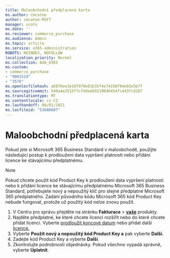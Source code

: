 ```yaml
---
title: Maloobchodní předplacená karta
ms.author: cmcatee
author: cmcatee-MSFT
manager: scotv
ms.date: ''
ms.reviewer: commerce_purchase
ms.audience: Admin
ms.topic: article
ms.service: o365-administration
ROBOTS: NOINDEX, NOFOLLOW
localization_priority: Normal
ms.collection: Adm_O365
ms.custom:
- commerce_purchase
- "9001519"
- "3576"
ms.openlocfilehash: a6876ee3e10f970e01b35f4e74198f94e03e5b7f
ms.sourcegitcommit: 540a4e2515f7cfddee65519046454fc4437cd287
ms.translationtype: MT
ms.contentlocale: cs-CZ
ms.lasthandoff: 08/01/2021
ms.locfileid: "53688607"
---
```

# <a name="retail-prepaid-card"></a>Maloobchodní předplacená karta

Pokud jste si Microsoft 365 Business Standard v maloobchodě, použijte následující postup k prodloužení data vypršení platnosti nebo přidání licence ke stávajícímu předplatnému.

> [!NOTE]
> Pokud chcete použít kód Product Key k prodloužení data vypršení platnosti nebo k přidání licence ke stávajícímu předplatnému Microsoft 365 Business Standard, potřebujete nový a nepoužitý klíč pro stejné předplatné Microsoft 365 předplatného. Zadání původního kódu Microsoft 365 kód Product Key nebude fungovat, protože už použitý kód nelze znovu použít.

1. V Centru pro správu přejděte na stránku **Fakturace**  >  **[vaše](https://go.microsoft.com/fwlink/p/?linkid=842054)** produkty.
2. Najděte předplatné, ke které chcete licenci rozšířit nebo do které chcete přidat licenci. Vyberte [prodloužit koncové datum](https://go.microsoft.com/fwlink/p/?linkid=842054) nebo přidat další [licence.](https://go.microsoft.com/fwlink/p/?linkid=842054)
3. Vyberte **Použít nový a nepoužitý kód Product Key a** pak vyberte **Další.**
4. Zadejte kód Product Key a vyberte **Další**.
5. Zkontrolujte podrobnosti objednávky. Pokud všechno vypadá správně, vyberte **Uplatnit**.